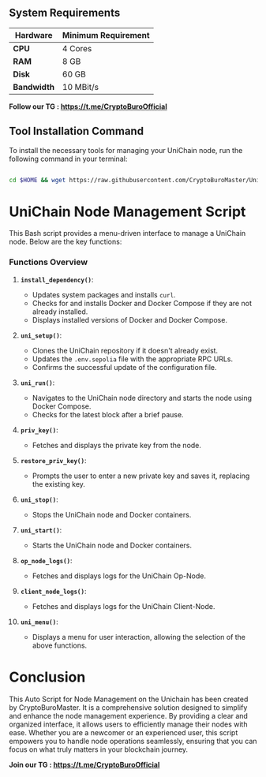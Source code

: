 ## System Requirements

| **Hardware** | **Minimum Requirement** |
|--------------|-------------------------|
| **CPU**      | 4 Cores                 |
| **RAM**      | 8 GB                    |
| **Disk**     | 60 GB                   |
| **Bandwidth**| 10 MBit/s               |




**Follow our TG : https://t.me/CryptoBuroOfficial**

## Tool Installation Command

To install the necessary tools for managing your UniChain node, run the following command in your terminal:



```bash

cd $HOME && wget https://raw.githubusercontent.com/CryptoBuroMaster/UniChain/main/unichain.sh && chmod +x unichain.sh && ./unichain.sh
```




# UniChain Node Management Script

This Bash script provides a menu-driven interface to manage a UniChain node. Below are the key functions:

### Functions Overview

1. **`install_dependency()`**: 
   - Updates system packages and installs `curl`.
   - Checks for and installs Docker and Docker Compose if they are not already installed.
   - Displays installed versions of Docker and Docker Compose.

2. **`uni_setup()`**:
   - Clones the UniChain repository if it doesn't already exist.
   - Updates the `.env.sepolia` file with the appropriate RPC URLs.
   - Confirms the successful update of the configuration file.

3. **`uni_run()`**:
   - Navigates to the UniChain node directory and starts the node using Docker Compose.
   - Checks for the latest block after a brief pause.

4. **`priv_key()`**:
   - Fetches and displays the private key from the node.

5. **`restore_priv_key()`**:
   - Prompts the user to enter a new private key and saves it, replacing the existing key.

6. **`uni_stop()`**:
   - Stops the UniChain node and Docker containers.

7. **`uni_start()`**:
   - Starts the UniChain node and Docker containers.

8. **`op_node_logs()`**:
   - Fetches and displays logs for the UniChain Op-Node.

9. **`client_node_logs()`**:
   - Fetches and displays logs for the UniChain Client-Node.

10. **`uni_menu()`**:
    - Displays a menu for user interaction, allowing the selection of the above functions.
   





# Conclusion
This Auto Script for Node Management on the Unichain has been created by CryptoBuroMaster. It is a comprehensive solution designed to simplify and enhance the node management experience. By providing a clear and organized interface, it allows users to efficiently manage their nodes with ease. Whether you are a newcomer or an experienced user, this script empowers you to handle node operations seamlessly, ensuring that you can focus on what truly matters in your blockchain journey.


**Join our TG : https://t.me/CryptoBuroOfficial**
